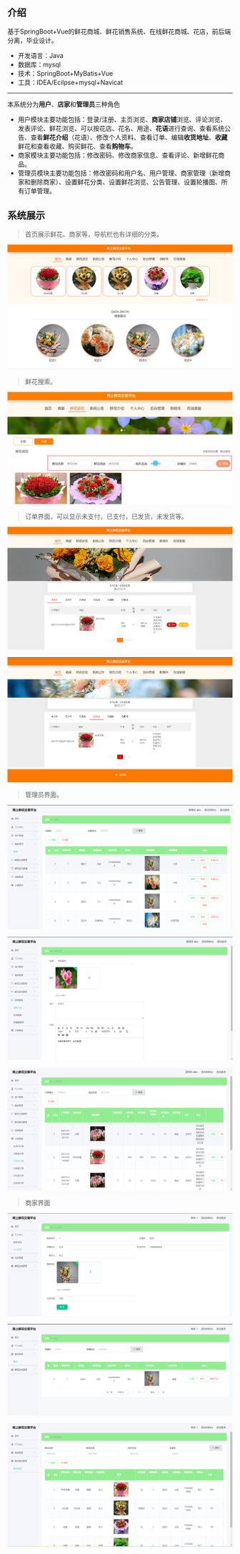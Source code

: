 ## 介绍
基于SpringBoot+Vue的鲜花商城、鲜花销售系统、在线鲜花商城、花店，前后端分离，毕业设计。

- 开发语言：Java 
- 数据库：mysql 
- 技术：SpringBoot+MyBatis+Vue 
- 工具：IDEA/Ecilpse+mysql+Navicat 

---

本系统分为**用户**、**店家**和**管理员**三种角色 

- 用户模块主要功能包括：登录/注册、主页浏览、**商家店铺**浏览、评论浏览、发表评论、鲜花浏览、可以按花店、花名、用途、**花语**进行查询、查看系统公告、查看**鲜花介绍**（花语）、修改个人资料、查看订单、编辑**收货地址**、**收藏**鲜花和查看收藏、购买鲜花、查看**购物车**。 
- 商家模块主要功能包括：修改密码、修改商家信息、查看评论、新增鲜花商品。 
- 管理员模块主要功能包括：修改密码和用户名、用户管理、商家管理（新增商家和删除商家）、设置鲜花分类、设置鲜花浏览、公告管理、设置轮播图、所有订单管理。

##  系统展示

>首页展示鲜花、商家等，导航栏也有详细的分类。

![img_1](assets/img_1.png)

>鲜花搜索。

![Snipaste_2023-09-02_15-20-10](assets/Snipaste_2023-09-02_15-20-10.png)

> 订单界面，可以显示未支付，已支付，已发货，未发货等。

![img_2](assets/img_2.png)

![img_3](assets/img_3.png)

> 管理员界面。

![img_4](assets/img_4.png)

![img_5](assets/img_5.png)

![img_6](assets/img_6.png)

> 商家界面

![img_7](assets/img_7.png)

![img_8](assets/img_8.png)

![img_9](assets/img_9.png)